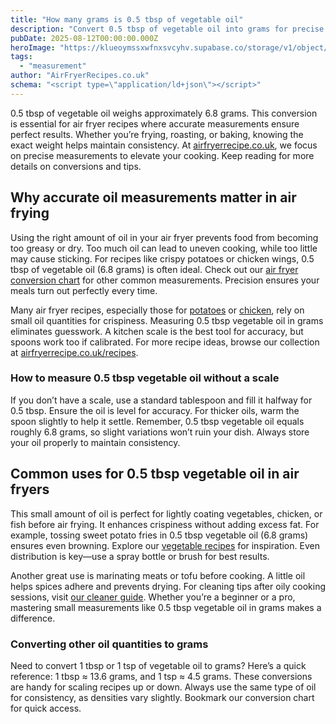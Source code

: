 ```yaml
---
title: "How many grams is 0.5 tbsp of vegetable oil"
description: "Convert 0.5 tbsp of vegetable oil into grams for precise air fryer cooking. Get the exact weight and tips for perfect results every time."
pubDate: 2025-08-12T00:00:00.000Z
heroImage: "https://klueoymssxwfnxsvcyhv.supabase.co/storage/v1/object/public/md/how-many-grams-is-0-5-tbsp-vegetable-oil-9f1080e0.webp"
tags:
  - "measurement"
author: "AirFryerRecipes.co.uk"
schema: "<script type=\"application/ld+json\"></script>"
---
```


<p>0.5 tbsp of vegetable oil weighs approximately 6.8 grams. This conversion is essential for air fryer recipes where accurate measurements ensure perfect results. Whether you’re frying, roasting, or baking, knowing the exact weight helps maintain consistency. At <a href=https://www.airfryerrecipe.co.uk>airfryerrecipe.co.uk</a>, we focus on precise measurements to elevate your cooking. Keep reading for more details on conversions and tips.</p>  

<h2>Why accurate oil measurements matter in air frying</h2>  
<p>Using the right amount of oil in your air fryer prevents food from becoming too greasy or dry. Too much oil can lead to uneven cooking, while too little may cause sticking. For recipes like crispy potatoes or chicken wings, 0.5 tbsp of vegetable oil (6.8 grams) is often ideal. Check out our <a href=https://www.airfryerrecipe.co.uk/air-fryer-conversion-chart>air fryer conversion chart</a> for other common measurements. Precision ensures your meals turn out perfectly every time.</p>  

<p>Many air fryer recipes, especially those for <a href=https://www.airfryerrecipe.co.uk/recipe-category/potatoes>potatoes</a> or <a href=https://www.airfryerrecipe.co.uk/recipe-category/chicken>chicken</a>, rely on small oil quantities for crispiness. Measuring 0.5 tbsp vegetable oil in grams eliminates guesswork. A kitchen scale is the best tool for accuracy, but spoons work too if calibrated. For more recipe ideas, browse our collection at <a href=https://www.airfryerrecipe.co.uk/recipes>airfryerrecipe.co.uk/recipes</a>.</p>  

<h3>How to measure 0.5 tbsp vegetable oil without a scale</h3>  
<p>If you don’t have a scale, use a standard tablespoon and fill it halfway for 0.5 tbsp. Ensure the oil is level for accuracy. For thicker oils, warm the spoon slightly to help it settle. Remember, 0.5 tbsp vegetable oil equals roughly 6.8 grams, so slight variations won’t ruin your dish. Always store your oil properly to maintain consistency.</p>  

<h2>Common uses for 0.5 tbsp vegetable oil in air fryers</h2>  
<p>This small amount of oil is perfect for lightly coating vegetables, chicken, or fish before air frying. It enhances crispiness without adding excess fat. For example, tossing sweet potato fries in 0.5 tbsp vegetable oil (6.8 grams) ensures even browning. Explore our <a href=https://www.airfryerrecipe.co.uk/recipe-category/vegetables>vegetable recipes</a> for inspiration. Even distribution is key—use a spray bottle or brush for best results.</p>  

<p>Another great use is marinating meats or tofu before cooking. A little oil helps spices adhere and prevents drying. For cleaning tips after oily cooking sessions, visit <a href=https://www.airfryerrecipe.co.uk/air-fryer-cleaner>our cleaner guide</a>. Whether you’re a beginner or a pro, mastering small measurements like 0.5 tbsp vegetable oil in grams makes a difference.</p>  

<h3>Converting other oil quantities to grams</h3>  
<p>Need to convert 1 tbsp or 1 tsp of vegetable oil to grams? Here’s a quick reference: 1 tbsp ≈ 13.6 grams, and 1 tsp ≈ 4.5 grams. These conversions are handy for scaling recipes up or down. Always use the same type of oil for consistency, as densities vary slightly. Bookmark our conversion chart for quick access.</p>